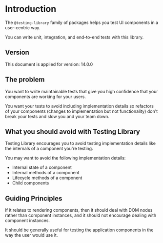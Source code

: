 # Introduction

The `@testing-library` family of packages helps you test UI components in a user-centric way.

You can write unit, integration, and end-to-end tests with this library.


## Version

This document is applied for version: 14.0.0


## The problem

You want to write maintainable tests that give you high confidence that your components are working for your users.

You want your tests to avoid including implementation details so refactors of your components (changes to implementation but not functionality) don't break your tests and slow you and your team down.


## What you should avoid with Testing Library

Testing Library encourages you to avoid testing implementation details like the internals of a component you're testing.

You may want to avoid the following implementation details:

- Internal state of a component
- Internal methods of a component
- Lifecycle methods of a component
- Child components


## Guiding Principles

If it relates to rendering components, then it should deal with DOM nodes rather than component instances, and it should not encourage dealing with component instances.

It should be generally useful for testing the application components in the way the user would use it.
